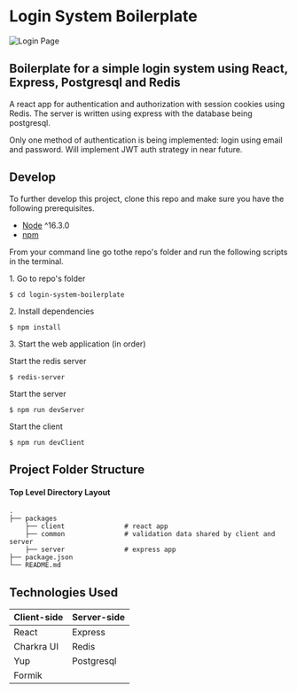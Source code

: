 # Login System Boilerplate

![Login Page](https://user-images.githubusercontent.com/71662324/183850119-a77a0a19-494e-4ccf-a284-bae4148d57f4.PNG)

## Boilerplate for a simple login system using React, Express, Postgresql and Redis

A react app for authentication and authorization with session cookies using Redis. The server is written using express with the database being postgresql.

Only one method of authentication is being implemented: login using email and password. Will implement JWT auth strategy in near future.

## Develop

To further develop this project, clone this repo and make sure you have the following prerequisites.

- [Node](https://nodejs.org/en/download/) ^16.3.0
- [npm](https://nodejs.org/en/download/package-manager/)

From your command line go tothe repo's folder and run the following scripts in the terminal.

1\. Go to repo's folder

```terminal
$ cd login-system-boilerplate
```

2\. Install dependencies

```terminal
$ npm install
```

3\. Start the web application (in order)

Start the redis server

```terminal
$ redis-server
```

Start the server

```terminal
$ npm run devServer
```

Start the client

```terminal
$ npm run devClient
```

## Project Folder Structure

#### Top Level Directory Layout

```terminal
.
├── packages
    ├── client               # react app
    ├── common               # validation data shared by client and server
    ├── server               # express app
├── package.json
└── README.md
```

## Technologies Used

| Client-side | Server-side |
| ----------- | ----------- |
| React       | Express     |
| Charkra UI  | Redis       |
| Yup         | Postgresql  |
| Formik      |
